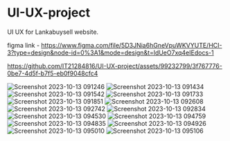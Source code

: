 # UI-UX-project

UI UX for Lankabuysell website. 

figma link - https://www.figma.com/file/5D3JNia6hGneVpuWKVYUTE/HCI-3?type=design&node-id=0%3A1&mode=design&t=ldUeO7xq4eIEdocs-1

https://github.com/IT21284816/UI-UX-project/assets/99232799/3f767776-0be7-4d5f-b7f5-eb0f9048cfc4

![Screenshot 2023-10-13 091246](https://github.com/IT21284816/UI-UX-project/assets/99232799/7d1290ae-1827-465b-9478-d34e8c77bcef)
![Screenshot 2023-10-13 091434](https://github.com/IT21284816/UI-UX-project/assets/99232799/2ba9b834-6b1f-4c85-b6c7-c169a57dea5d)
![Screenshot 2023-10-13 091542](https://github.com/IT21284816/UI-UX-project/assets/99232799/dd258d5b-deaa-4082-9941-771759977e78)
![Screenshot 2023-10-13 091733](https://github.com/IT21284816/UI-UX-project/assets/99232799/0d017041-f39b-4019-8af3-02448d5b906d)
![Screenshot 2023-10-13 091851](https://github.com/IT21284816/UI-UX-project/assets/99232799/a903868f-e599-4ae3-9363-eae421efd98f)
![Screenshot 2023-10-13 092608](https://github.com/IT21284816/UI-UX-project/assets/99232799/6ffac2bf-7d9a-4743-b230-e68c22f14ff4)
![Screenshot 2023-10-13 092742](https://github.com/IT21284816/UI-UX-project/assets/99232799/bdfe47bf-2d54-4ebc-b6ad-76738789c984)
![Screenshot 2023-10-13 092834](https://github.com/IT21284816/UI-UX-project/assets/99232799/6ceed86b-d07a-4391-b12a-4c819f663b58)
![Screenshot 2023-10-13 094530](https://github.com/IT21284816/UI-UX-project/assets/99232799/5a674521-2e22-48ef-856d-8da6287e7eba)
![Screenshot 2023-10-13 094759](https://github.com/IT21284816/UI-UX-project/assets/99232799/b5f3a037-58ef-4daf-87c5-3eeddcc885b7)
![Screenshot 2023-10-13 094835](https://github.com/IT21284816/UI-UX-project/assets/99232799/12ecf61f-1ac7-4fe4-8f2c-cf7737b68868)
![Screenshot 2023-10-13 094926](https://github.com/IT21284816/UI-UX-project/assets/99232799/894cbdb5-09e2-465d-8a60-7213a3fc7a77)
![Screenshot 2023-10-13 095010](https://github.com/IT21284816/UI-UX-project/assets/99232799/e8334d7a-3d20-4dea-af61-ac24cbd0720f)
![Screenshot 2023-10-13 095106](https://github.com/IT21284816/UI-UX-project/assets/99232799/31097758-acd4-4186-87a9-c42d0e790bd0)

